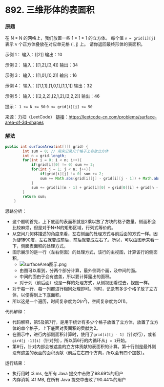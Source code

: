 # 892. 三维形体的表面积

### 原题
在 N * N 的网格上，我们放置一些 1 * 1 * 1  的立方体。
每个值 `v = grid[i][j] `表示 v 个正方体叠放在对应单元格 (i, j) 上。
请你返回最终形体的表面积。

示例 1：
输入：[[2]]
输出：10

示例 2：
输入：[[1,2],[3,4]]
输出：34

示例 3：
输入：[[1,0],[0,2]]
输出：16

示例 4：
输入：[[1,1,1],[1,0,1],[1,1,1]]
输出：32

示例 5：
输入：[[2,2,2],[2,1,2],[2,2,2]]
输出：46

提示：
`1 <= N <= 50`
`0 <= grid[i][j] <= 50`

来源：力扣（LeetCode）
[链接](https://leetcode-cn.com/problems/surface-area-of-3d-shapes)：https://leetcode-cn.com/problems/surface-area-of-3d-shapes

### 解法

```java
public int surfaceArea(int[][] grid) {
        int sum = 0; // 用来记录几个格子上有放立方体
        int n = grid.length;
        for(int i = 0; i < n; i++){
            if(grid[i][0] != 0) sum += 2;
            for(int j = 1; j < n; j++){
                if(grid[i][j] != 0) sum += 2;
                sum += Math.abs(grid[i][j] - grid[i][j - 1]) + Math.abs(grid[j][i] - grid[j - 1][i]);
            }
            sum += grid[i][n - 1] + grid[i][0] + grid[0][i] + grid[n - 1][i];
        }
        return sum;
    }
```

思路分析：

* 这个题明首先，上下底面的表面积就是2乘以放了方块的格子数量。侧面积会比较麻烦，但是对于N*N的矩形区域，行列式等价的。
* 从空间几何体描述的角度来看，左右侧面的处理方式与前后面的方式一样。因为旋转90度，左右就变成前后，前后就变成左右了。所以，可以由图示来看一下，侧面表面积的处理方式。
* 图示展示的是一行（左右侧面）的处理方式，该行的主视图，计算该行的侧面积。
    * ![surfaceArea图示.png](https://github.com/ustcyyw/yyw_algorithm/blob/master/easy/ArrayAndMatrix/surfaceArea%E5%9B%BE%E7%A4%BA.png?raw=true)
    * 由图可以看到，分两个部分计算，最外侧两个面，及中间的面。
    * 中间的面由于会有遮盖，所以要计算露出的面积。
    * 对于列（前后面）也是一样的处理方式，从侧视图看过去，视图一样。
* 对于每一行，每一列都进行相同处理即可。同时，记录有多少个格子放了立方体，以便得到上下底面积。
* 所以这是一个遍历，时间复杂度为$O(n^2)$，空间复杂度为$O(1)$。

代码解释：

* 代码解释，第5及第7行，是用于统计有多少个格子放置了立方体，放置了立方体的单个格子，上下底面对表面积的贡献为2。
* 在图示中，进行内部侧面积计算时，使用了`grid[i][j - 1]`（针对行），或者`gird[j -1][i]`（针对列），所以第6行的内循环从`j = 1`开始。
* 第8行，针对内部会被遮盖的立方体贡献的表面积的计算。第十行则是最外侧没有遮盖的表面的面积贡献（前后左右四个方向，所以会有四个加数）。

运行结果：
* 执行用时 :3 ms, 在所有 Java 提交中击败了98.69%的用户
* 内存消耗 :41 MB, 在所有 Java 提交中击败了90.44%的用户